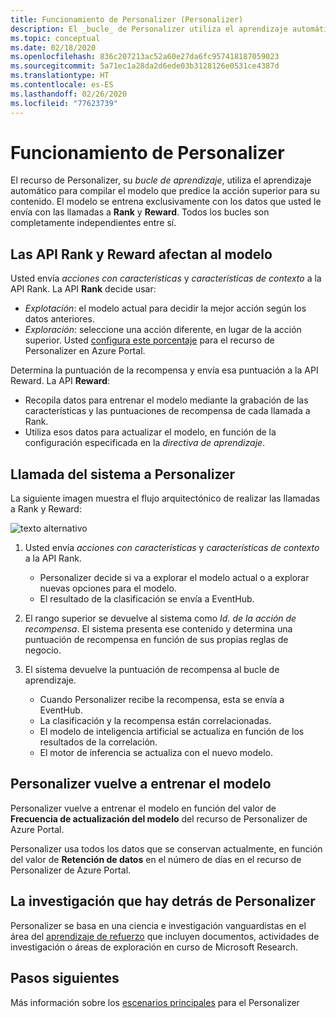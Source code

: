 ```yaml
---
title: Funcionamiento de Personalizer (Personalizer)
description: El _bucle_ de Personalizer utiliza el aprendizaje automático para compilar el modelo que predice la acción superior para su contenido. El modelo se entrena exclusivamente con los datos que usted le envía con las llamadas a Rank y Reward.
ms.topic: conceptual
ms.date: 02/18/2020
ms.openlocfilehash: 836c207213ac52a60e27da6fc957418187059023
ms.sourcegitcommit: 5a71ec1a28da2d6ede03b3128126e0531ce4387d
ms.translationtype: HT
ms.contentlocale: es-ES
ms.lasthandoff: 02/26/2020
ms.locfileid: "77623739"
---
```

# <a name="how-personalizer-works"></a>Funcionamiento de Personalizer

El recurso de Personalizer, su _bucle de aprendizaje_, utiliza el aprendizaje automático para compilar el modelo que predice la acción superior para su contenido. El modelo se entrena exclusivamente con los datos que usted le envía con las llamadas a **Rank** y **Reward**. Todos los bucles son completamente independientes entre sí.

## <a name="rank-and-reward-apis-impact-the-model"></a>Las API Rank y Reward afectan al modelo

Usted envía _acciones con características_ y _características de contexto_ a la API Rank. La API **Rank** decide usar:

* _Explotación_: el modelo actual para decidir la mejor acción según los datos anteriores.
* _Exploración_: seleccione una acción diferente, en lugar de la acción superior. Usted [configura este porcentaje](how-to-settings.md#configure-exploration-to-allow-the-learning-loop-to-adapt) para el recurso de Personalizer en Azure Portal.

Determina la puntuación de la recompensa y envía esa puntuación a la API Reward. La API **Reward**:

* Recopila datos para entrenar el modelo mediante la grabación de las características y las puntuaciones de recompensa de cada llamada a Rank.
* Utiliza esos datos para actualizar el modelo, en función de la configuración especificada en la _directiva de aprendizaje_.

## <a name="your-system-calling-personalizer"></a>Llamada del sistema a Personalizer

La siguiente imagen muestra el flujo arquitectónico de realizar las llamadas a Rank y Reward:

![texto alternativo](./media/how-personalizer-works/personalization-how-it-works.png "Funcionamiento de la personalización")

1. Usted envía _acciones con características_ y _características de contexto_ a la API Rank.

    * Personalizer decide si va a explorar el modelo actual o a explorar nuevas opciones para el modelo.
    * El resultado de la clasificación se envía a EventHub.
1. El rango superior se devuelve al sistema como _Id. de la acción de recompensa_.
    El sistema presenta ese contenido y determina una puntuación de recompensa en función de sus propias reglas de negocio.
1. El sistema devuelve la puntuación de recompensa al bucle de aprendizaje.
    * Cuando Personalizer recibe la recompensa, esta se envía a EventHub.
    * La clasificación y la recompensa están correlacionadas.
    * El modelo de inteligencia artificial se actualiza en función de los resultados de la correlación.
    * El motor de inferencia se actualiza con el nuevo modelo.

## <a name="personalizer-retrains-your-model"></a>Personalizer vuelve a entrenar el modelo

Personalizer vuelve a entrenar el modelo en función del valor de **Frecuencia de actualización del modelo** del recurso de Personalizer de Azure Portal.

Personalizer usa todos los datos que se conservan actualmente, en función del valor de **Retención de datos** en el número de días en el recurso de Personalizer de Azure Portal.

## <a name="research-behind-personalizer"></a>La investigación que hay detrás de Personalizer

Personalizer se basa en una ciencia e investigación vanguardistas en el área del [aprendizaje de refuerzo](concepts-reinforcement-learning.md) que incluyen documentos, actividades de investigación o áreas de exploración en curso de Microsoft Research.

## <a name="next-steps"></a>Pasos siguientes

Más información sobre los [escenarios principales](where-can-you-use-personalizer.md) para el Personalizer